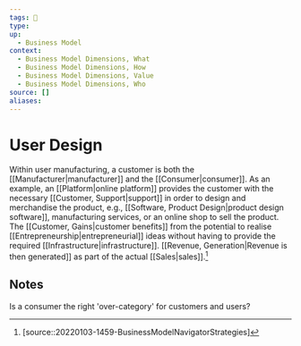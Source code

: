 ```yaml
---
tags: 🎱 
type:
up:
  - Business Model
context:
  - Business Model Dimensions, What
  - Business Model Dimensions, How
  - Business Model Dimensions, Value
  - Business Model Dimensions, Who
source: []
aliases:
---
```


# User Design

Within user manufacturing, a customer is both the [[Manufacturer|manufacturer]] and the [[Consumer|consumer]]. As an example, an [[Platform|online platform]] provides the customer with the necessary [[Customer, Support|support]] in order to design and merchandise the product, e.g., [[Software, Product Design|product design software]], manufacturing services, or an online shop to sell the product. The [[Customer, Gains|customer benefits]] from the potential to realise [[Entrepreneurship|entrepreneurial]] ideas without having to provide the required [[Infrastructure|infrastructure]]. [[Revenue, Generation|Revenue is then generated]] as part of the actual [[Sales|sales]].[^1]

## Notes

Is a consumer the right 'over-category' for customers and users?

[^1]: [source::20220103-1459-BusinessModelNavigatorStrategies]
